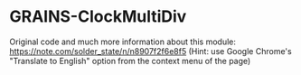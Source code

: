 # GRAINS-ClockMultiDiv

Original code and much more information about this module: <https://note.com/solder_state/n/n8907f2f6e8f5>
(Hint: use Google Chrome's "Translate to English" option from the context menu of the page)

